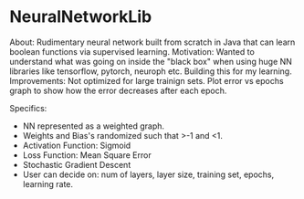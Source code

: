 # NeuralNetworkLib
About: Rudimentary neural network built from scratch in Java that can learn boolean functions via supervised learning. 
Motivation: Wanted to understand what was going on inside the "black box" when using huge NN libraries like tensorflow, pytorch, neuroph etc. Building this for my learning.
Improvements: Not optimized for large trainign sets. Plot error vs epochs graph to show how the error decreases after each epoch.

Specifics: 
- NN represented as a weighted graph. 
- Weights and Bias's randomized such that >-1 and <1.
- Activation Function: Sigmoid
- Loss Function: Mean Square Error 
- Stochastic Gradient Descent
- User can decide on: num of layers, layer size, training set, epochs, learning rate. 
